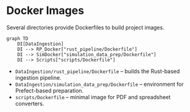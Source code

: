 # Docker Images

Several directories provide Dockerfiles to build project images.

```mermaid
graph TD
    DI[DataIngestion]
    DI --> RP_Docker["rust_pipeline/Dockerfile"]
    DI --> SimDocker["simulation_data_prep/Dockerfile"]
    DI --> Scripts["scripts/Dockerfile"]
```

- `DataIngestion/rust_pipeline/Dockerfile` – builds the Rust-based ingestion pipeline.
- `DataIngestion/simulation_data_prep/Dockerfile` – environment for Prefect-based preparation.
- `scripts/Dockerfile` – minimal image for PDF and spreadsheet converters.

